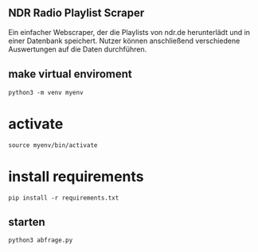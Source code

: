 ## NDR Radio Playlist Scraper

Ein einfacher Webscraper, der die Playlists von ndr.de herunterlädt und in einer Datenbank speichert. Nutzer können anschließend verschiedene Auswertungen auf die Daten durchführen.



## make virtual enviroment

```
python3 -m venv myenv
```

# activate

```
source myenv/bin/activate
```

# install requirements

```
pip install -r requirements.txt
```

## starten

```
python3 abfrage.py
```